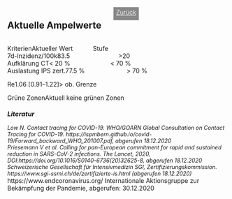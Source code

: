 <html>
  <head>
    <title>Aktuelle Ampelwerte</title>
    <meta charset="utf-8" />
    <meta http-equiv="expires" content="0">
  <style>
 /* FONTS */
 @import url("https://fonts.googleapis.com/css?family=Open+Sans+Condensed:300,700");
</style>
  </head>
  <body> 
 <div style="display:flex;"><h2>Aktuelle Ampelwerte</h2> <div style="margin-left:2em;padding:3px 6px 0 6px;background-color:#888;color:#fff;font-weight:300;height:27px!important;"><a href="main" style="color:#fff;">Zurück</a></div></div>
    <div class="onecol">
  <div class="ntable" style="display:flex;width:425px;margin-top:1em;">
    <div class="tbl0 st0" >
      Kriterien
    </div>
    <div class="tbl5 st0" style="width:140px">
      Aktueller Wert
    </div>
    <div class="tbl5 st0" style="width:140px">
      Stufe
    </div>
    </div>
  <div class="ntbl" style="display:flex;width:425px;">
    <div class="tbl0 st0">
      7d-Inzidenz/100k
    </div>
    <div class="tbl5 st0" style="width:140px">
      83.5
    </div>
     <div class="tbl5 s4" style="width:140px">
      >20
    </div>
  </div>
  <div class="ntbl" style="display:flex;width:425px;">
    <div class="tbl0 st0">
      Aufklärung CT
    </div>
    <div class="tbl5 st0" style="width:140px">
      < 20 %
    </div>
     <div class="tbl5 s4" style="width:140px">
      < 70 %
    </div>
  </div>
  <div class="ntbl" style="display:flex;width:425px;">
    <div class="tbl0 st0">
      Auslastung IPS zert.
    </div>
    <div class="tbl5 st0" style="width:140px">
      77.5 %
    </div>
     <div class="tbl5 s4" style="width:140px">
      > 70 %
    </div>
  </div>
  <div class="ntbl" style="display:flex;margin-top:1em;width:100%;min-width:425px;">
    <div class="tbl0 st0">
      Re
    </div>
    <div class="tbl1 st0">
     1.06 [0.91–1.22]
    </div>
    <div class="tbl5 s4" style="width:140px">
      > ob. Grenze
    </div>
    </div>
  <div class="ntbl" style="display:flex;margin-top:1em;width:425px;">
    <div class="tbl0 st0">
      Grüne Zonen
    </div>
  <div class="tbl1 s5" style="width:280px;">
    Aktuell keine grünen Zonen
    </div>
    </div>
<div id="foot" style="font-size:0.9em;margin-top:1em;font-style:italic;">
  <h3>Literatur</h3>
  <div id="ref1">Low N. Contact tracing for COVID-19. WHO/GOARN Global Consultation on Contact Tracing for COVID-19. https://ispmbern.github.io/covid-19/Forward_backward_WHO_201007.pdf, abgerufen 18.12.2020</div>
<div id="ref2">Priesemann V et al. Calling for pan-European commitment for rapid and sustained reduction in SARS-CoV-2 infections. The Lancet, 2020, DOI:https://doi.org/10.1016/S0140-6736(20)32625-8, abgerufen 18.12.2020</div>
  <div id="ref3">Schweizerische Gesellschaft für Intensivmedizin SGI, Zertifizierungskommission. https://www.sgi-ssmi.ch/de/zertifizierte-is.html (abgerufen 18.12.2020)</div>
    </div>
    <div id="ref4">https://www.endcoronavirus.org/ Internationale Aktionsgruppe zur Bekämpfung der Pandemie, abgerufen: 30.12.2020</div>

